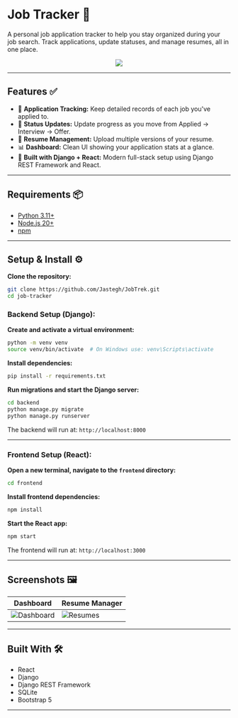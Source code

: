 # Job Tracker 🧭

A personal job application tracker to help you stay organized during your job search. Track applications, update statuses, and manage resumes, all in one place.

<p align="center">
  <img src="https://github.com/user-attachments/assets/73f98d13-3e71-4109-a4c2-9e36292cddf3"/>
</p>

---

## Features ✅

- 📂 **Application Tracking:** Keep detailed records of each job you've applied to.
- 🧠 **Status Updates:** Update progress as you move from Applied → Interview → Offer.
- 📁 **Resume Management:** Upload multiple versions of your resume.
- 📊 **Dashboard:** Clean UI showing your application stats at a glance.
- 🧭 **Built with Django + React:** Modern full-stack setup using Django REST Framework and React.

---

## Requirements 📦

- [Python 3.11+](https://www.python.org/downloads/)
- [Node.js 20+](https://nodejs.org/)
- [npm](https://www.npmjs.com/)

---

## Setup & Install ⚙️

**Clone the repository:**

```bash
git clone https://github.com/Jastegh/JobTrek.git
cd job-tracker
```

### Backend Setup (Django):

**Create and activate a virtual environment:**

```bash
python -m venv venv
source venv/bin/activate  # On Windows use: venv\Scripts\activate
```

**Install dependencies:**

```bash
pip install -r requirements.txt
```

**Run migrations and start the Django server:**

```bash
cd backend
python manage.py migrate
python manage.py runserver
```

The backend will run at: `http://localhost:8000`

---

### Frontend Setup (React):

**Open a new terminal, navigate to the `frontend` directory:**

```bash
cd frontend
```

**Install frontend dependencies:**

```bash
npm install
```

**Start the React app:**

```bash
npm start
```

The frontend will run at: `http://localhost:3000`

---

## Screenshots 🖼️

| Dashboard | Resume Manager |
|----------|----------------|
| ![Dashboard](https://user-images.githubusercontent.com/your-dashboard-thumb.png) | ![Resumes](https://user-images.githubusercontent.com/your-resume-thumb.png) |

---

## Built With 🛠️

- React
- Django
- Django REST Framework
- SQLite
- Bootstrap 5

---
